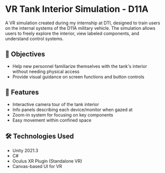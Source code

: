 # VR Tank Interior Simulation - D11A

A VR simulation created during my internship at DTI, designed to train users on the internal systems of the D11A military vehicle. The simulation allows users to freely explore the interior, view labeled components, and understand control systems.

## 🎯 Objectives
- Help new personnel familiarize themselves with the tank's interior without needing physical access
- Provide visual guidance on screen functions and button controls

## 🚀 Features
- Interactive camera tour of the tank interior
- Info panels describing each device/monitor when gazed at
- Zoom-in system for focusing on key components
- Easy movement within confined space

## 🛠️ Technologies Used
- Unity 2021.3
- C#
- Oculus XR Plugin (Standalone VR)
- Canvas-based UI for VR
